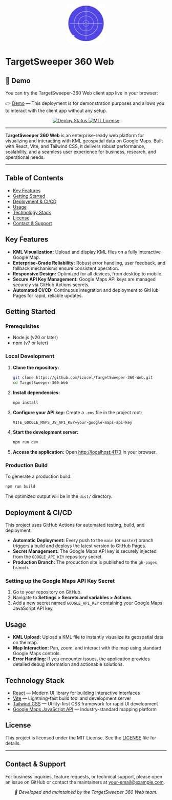 <p align="center">
   <img src="public/icon-base.svg" alt="TargetSweeper 360 Logo" width="120" />
</p>

# TargetSweeper 360 Web

## 🚀 Demo

You can try the TargetSweeper-360 Web client app live in your browser:

👉 [Demo](https://rvdprojects.synology.me:4173/) — This deployment is for demonstration purposes and allows you to interact with the client app without any setup.

<p align="center">
   <a href="https://github.com/TargetSweeper-360-Web/TargetSweeper-360-Web/actions/workflows/deploy.yml">
      <img src="https://github.com/TargetSweeper-360-Web/TargetSweeper-360-Web/actions/workflows/deploy.yml/badge.svg" alt="Deploy Status" />
   </a>
   <a href="https://github.com/TargetSweeper-360-Web/TargetSweeper-360-Web/blob/main/LICENSE">
      <img src="https://img.shields.io/badge/license-MIT-blue.svg" alt="MIT License" />
   </a>
</p>

---

**TargetSweeper 360 Web** is an enterprise-ready web platform for visualizing and interacting with KML geospatial data on Google Maps. Built with React, Vite, and Tailwind CSS, it delivers robust performance, scalability, and a seamless user experience for business, research, and operational needs.

---

## Table of Contents

- [Key Features](#key-features)
- [Getting Started](#getting-started)
- [Deployment & CI/CD](#deployment--cicd)
- [Usage](#usage)
- [Technology Stack](#technology-stack)
- [License](#license)
- [Contact & Support](#contact--support)

## Key Features

- **KML Visualization:** Upload and display KML files on a fully interactive Google Map.
- **Enterprise-Grade Reliability:** Robust error handling, user feedback, and fallback mechanisms ensure consistent operation.
- **Responsive Design:** Optimized for all devices, from desktop to mobile.
- **Secure API Key Management:** Google Maps API keys are managed securely via GitHub Actions secrets.
- **Automated CI/CD:** Continuous integration and deployment to GitHub Pages for rapid, reliable updates.

## Getting Started

### Prerequisites

- Node.js (v20 or later)
- npm (v7 or later)

### Local Development

1. **Clone the repository:**
   ```bash
   git clone https://github.com/izocel/TargetSweeper-360-Web.git
   cd TargetSweeper-360-Web
   ```
2. **Install dependencies:**
   ```bash
   npm install
   ```
3. **Configure your API key:**
   Create a `.env` file in the project root:
   ```env
   VITE_GOOGLE_MAPS_JS_API_KEY=your-google-maps-api-key
   ```
4. **Start the development server:**
   ```bash
   npm run dev
   ```
5. **Access the application:**
   Open [http://localhost:4173](http://localhost:4173) in your browser.

### Production Build

To generate a production build:

```bash
npm run build
```

The optimized output will be in the `dist/` directory.

## Deployment & CI/CD

This project uses GitHub Actions for automated testing, build, and deployment:

- **Automatic Deployment:** Every push to the `main` (or `master`) branch triggers a build and deploys the latest version to GitHub Pages.
- **Secret Management:** The Google Maps API key is securely injected from the `GOOGLE_API_KEY` repository secret.
- **Production Branch:** The production site is published to the `gh-pages` branch.

### Setting up the Google Maps API Key Secret

1. Go to your repository on GitHub.
2. Navigate to **Settings > Secrets and variables > Actions**.
3. Add a new secret named `GOOGLE_API_KEY` containing your Google Maps JavaScript API key.

## Usage

- **KML Upload:** Upload a KML file to instantly visualize its geospatial data on the map.
- **Map Interaction:** Pan, zoom, and interact with the map using standard Google Maps controls.
- **Error Handling:** If you encounter issues, the application provides detailed debug information and actionable solutions.

## Technology Stack

- [React](https://react.dev/) — Modern UI library for building interactive interfaces
- [Vite](https://vitejs.dev/) — Lightning-fast build tool and development server
- [Tailwind CSS](https://tailwindcss.com/) — Utility-first CSS framework for rapid UI development
- [Google Maps JavaScript API](https://developers.google.com/maps/documentation/javascript/overview) — Industry-standard mapping platform

## License

This project is licensed under the MIT License. See the [LICENSE](LICENSE) file for details.

---

## Contact & Support

For business inquiries, feature requests, or technical support, please open an issue on GitHub or contact the maintainers at [your-email@example.com](mailto:your-email@example.com).

<p align="center">
   <em>💖 Developed and maintained by the TargetSweeper 360 Web team.</em>
</p>
